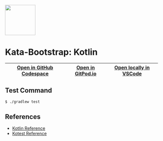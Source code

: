 
<img width="100px" src="https://cdn.jsdelivr.net/gh/devicons/devicon/icons/kotlin/kotlin-original.svg" /></a>
# Kata-Bootstrap: Kotlin

| [Open in GitHub Codespace](https://github.com/codespaces/new?hide_repo_select=true&repo=rradczewski%2Fkata-bootstraps&ref=kotlin_kotlintest) | [Open in GitPod.io](https://gitpod.io/#https://github.com/rradczewski/kata-bootstraps/tree/kotlin_kotlintest) | [Open locally in VSCode](https://rradczewski.github.io/kata-bootstraps/redirect.html?url=vscode%3A%2F%2Fvscode.git%2Fclone%3Furl%3Dhttps%253A%252F%252Fgithub.com%252Frradczewski%252Fkata-bootstraps.git%26ref%3Dkotlin_kotlintest) |
|---|---|---|

## Test Command

```sh
$ ./gradlew test
```

## References

- [Kotlin Reference](https://kotlinlang.org/docs/home.html)
- [Kotest Reference](https://kotest.io/docs/quickstart)
